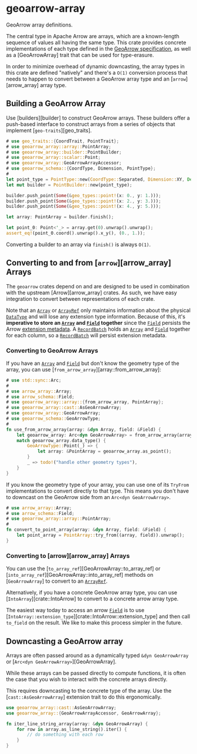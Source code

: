 # geoarrow-array

GeoArrow array definitions.

The central type in Apache Arrow are arrays, which are a known-length sequence of values all having the same type. This crate provides concrete implementations of each type defined in the [GeoArrow specification], as well as a [GeoArrowArray] trait that can be used for type-erasure.

[GeoArrow specification]: https://github.com/geoarrow/geoarrow

In order to minimize overhead of dynamic downcasting, the array types in this crate are defined "natively" and there's a `O(1)` conversion process that needs to happen to convert between a GeoArrow array type and an [`arrow`][arrow_array] array type.

## Building a GeoArrow Array

Use [builders][builder] to construct GeoArrow arrays. These builders offer a push-based interface to construct arrays from a series of objects that implement [`geo-traits`][geo_traits].

```rust
# use geo_traits::{CoordTrait, PointTrait};
# use geoarrow_array::array::PointArray;
# use geoarrow_array::builder::PointBuilder;
# use geoarrow_array::scalar::Point;
# use geoarrow_array::GeoArrowArrayAccessor;
# use geoarrow_schema::{CoordType, Dimension, PointType};
#
let point_type = PointType::new(CoordType::Separated, Dimension::XY, Default::default());
let mut builder = PointBuilder::new(point_type);

builder.push_point(Some(&geo_types::point!(x: 0., y: 1.)));
builder.push_point(Some(&geo_types::point!(x: 2., y: 3.)));
builder.push_point(Some(&geo_types::point!(x: 4., y: 5.)));

let array: PointArray = builder.finish();

let point_0: Point<'_> = array.get(0).unwrap().unwrap();
assert_eq!(point_0.coord().unwrap().x_y(), (0., 1.));
```

Converting a builder to an array via `finish()` is always `O(1)`.

## Converting to and from [`arrow`][arrow_array] Arrays

The `geoarrow` crates depend on and are designed to be used in combination with the upstream [Arrow][arrow_array] crates. As such, we have easy integration to convert between representations of each crate.

Note that an [`Array`] or [`ArrayRef`] only maintains information about the physical [`DataType`] and will lose any extension type information. Because of this, it's **imperative to store an [`Array`] and [`Field`] together** since the [`Field`] persists the Arrow [extension metadata]. A [`RecordBatch`] holds an [`Array`] and [`Field`] together for each column, so a [`RecordBatch`] will persist extension metadata.

### Converting to GeoArrow Arrays

If you have an [`Array`] and [`Field`] but don't know the geometry type of the array, you can use [`from_arrow_array`][array::from_arrow_array]:

```rust
# use std::sync::Arc;
#
# use arrow_array::Array;
# use arrow_schema::Field;
# use geoarrow_array::array::{from_arrow_array, PointArray};
# use geoarrow_array::cast::AsGeoArrowArray;
# use geoarrow_array::GeoArrowArray;
# use geoarrow_schema::GeoArrowType;
#
fn use_from_arrow_array(array: &dyn Array, field: &Field) {
    let geoarrow_array: Arc<dyn GeoArrowArray> = from_arrow_array(array, field).unwrap();
    match geoarrow_array.data_type() {
        GeoArrowType::Point(_) => {
            let array: &PointArray = geoarrow_array.as_point();
        }
        _ => todo!("handle other geometry types"),
    }
}
```

If you know the geometry type of your array, you can use one of its `TryFrom` implementations to convert directly to that type. This means you don't have to downcast on the GeoArrow side from an `Arc<dyn GeoArrowArray>`.

```rust
# use arrow_array::Array;
# use arrow_schema::Field;
# use geoarrow_array::array::PointArray;
#
fn convert_to_point_array(array: &dyn Array, field: &Field) {
    let point_array = PointArray::try_from((array, field)).unwrap();
}
```

### Converting to [arrow][arrow_array] Arrays

You can use the [`to_array_ref`][GeoArrowArray::to_array_ref] or [`into_array_ref`][GeoArrowArray::into_array_ref] methods on [`GeoArrowArray`] to convert to an [`ArrayRef`].

Alternatively, if you have a concrete GeoArrow array type, you can use [`IntoArray`][crate::IntoArrow] to convert to a concrete arrow array type.

The easiest way today to access an arrow [`Field`] is to use [`IntoArray::extension_type`][crate::IntoArrow::extension_type] and then call `to_field` on the result. We like to make this process simpler in the future.

## Downcasting a GeoArrow array

Arrays are often passed around as a dynamically typed `&dyn GeoArrowArray` or [`Arc<dyn GeoArrowArray>`][GeoArrowArray].

While these arrays can be passed directly to compute functions, it is often the case that you wish to interact with the concrete arrays directly.

This requires downcasting to the concrete type of the array. Use the [`cast::AsGeoArrowArray`] extension trait to do this ergonomically.

```rust
use geoarrow_array::cast::AsGeoArrowArray;
use geoarrow_array::{GeoArrowArrayAccessor, GeoArrowArray};

fn iter_line_string_array(array: &dyn GeoArrowArray) {
    for row in array.as_line_string().iter() {
        // do something with each row
    }
}
```

[`Array`]: arrow_array::Array
[`ArrayRef`]: arrow_array::ArrayRef
[`DataType`]: arrow_schema::DataType
[`Field`]: arrow_schema::Field
[`RecordBatch`]: arrow_array::RecordBatch
[extension metadata]: https://arrow.apache.org/docs/format/Columnar.html#format-metadata-extension-types
